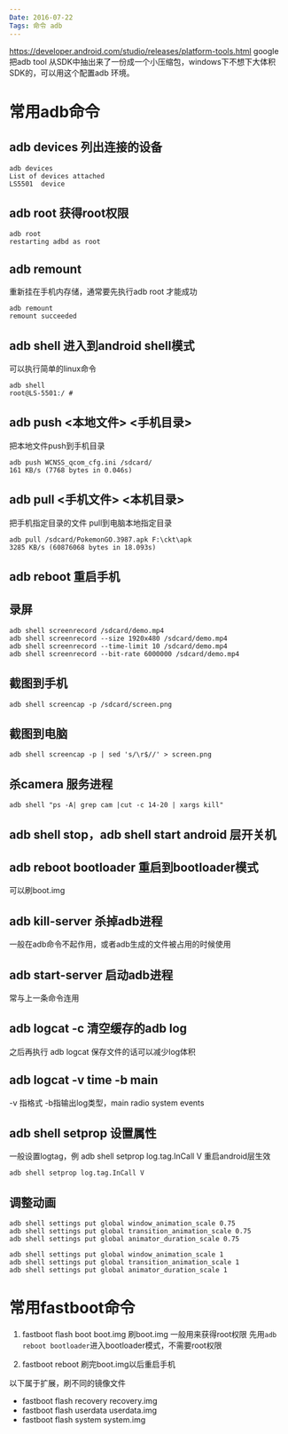 ```yaml
---
Date: 2016-07-22
Tags: 命令 adb
---
```


https://developer.android.com/studio/releases/platform-tools.html
google 把adb tool 从SDK中抽出来了一份成一个小压缩包，windows下不想下大体积SDK的，可以用这个配置adb 环境。

# 常用adb命令

## adb devices 列出连接的设备

```shell
adb devices
List of devices attached
LS5501  device
```

## adb root 获得root权限

```shell
adb root
restarting adbd as root
```

## adb remount

重新挂在手机内存储，通常要先执行adb root 才能成功

```shell
adb remount
remount succeeded
```

## adb shell 进入到android shell模式

可以执行简单的linux命令

```shell
adb shell
root@LS-5501:/ #
```

## adb push <本地文件> <手机目录>

把本地文件push到手机目录

```shell
adb push WCNSS_qcom_cfg.ini /sdcard/
161 KB/s (7768 bytes in 0.046s)
```

## adb pull  <手机文件> <本机目录>

把手机指定目录的文件 pull到电脑本地指定目录

```shell
adb pull /sdcard/PokemonGO.3987.apk F:\ckt\apk
3285 KB/s (60876068 bytes in 18.093s)
```

## adb reboot 重启手机

## 录屏

```shell
adb shell screenrecord /sdcard/demo.mp4
adb shell screenrecord --size 1920x480 /sdcard/demo.mp4
adb shell screenrecord --time-limit 10 /sdcard/demo.mp4
adb shell screenrecord --bit-rate 6000000 /sdcard/demo.mp4
```

## 截图到手机

```shell
adb shell screencap -p /sdcard/screen.png
```

## 截图到电脑

```shell
adb shell screencap -p | sed 's/\r$//' > screen.png
```

## 杀camera 服务进程

```
adb shell "ps -A| grep cam |cut -c 14-20 | xargs kill"
```

## adb shell stop，adb shell start android 层开关机

## adb reboot bootloader 重启到bootloader模式

可以刷boot.img

## adb kill-server 杀掉adb进程

一般在adb命令不起作用，或者adb生成的文件被占用的时候使用

## adb start-server 启动adb进程

常与上一条命令连用

## adb logcat -c 清空缓存的adb log

之后再执行 adb logcat 保存文件的话可以减少log体积

## adb logcat -v time -b main

-v 指格式 -b指输出log类型，main radio system events

## adb shell setprop 设置属性

一般设置logtag，例 adb shell setprop log.tag.InCall V 重启android层生效

```shell
adb shell setprop log.tag.InCall V
```

## 调整动画

```shell
adb shell settings put global window_animation_scale 0.75
adb shell settings put global transition_animation_scale 0.75
adb shell settings put global animator_duration_scale 0.75

adb shell settings put global window_animation_scale 1
adb shell settings put global transition_animation_scale 1
adb shell settings put global animator_duration_scale 1
```

# 常用fastboot命令

1. fastboot flash boot boot.img 刷boot.img 一般用来获得root权限
    先用`adb reboot bootloader`进入bootloader模式，不需要root权限

2. fastboot reboot 刷完boot.img以后重启手机

以下属于扩展，刷不同的镜像文件

- fastboot flash recovery recovery.img 
- fastboot flash userdata userdata.img
- fastboot flash system system.img
